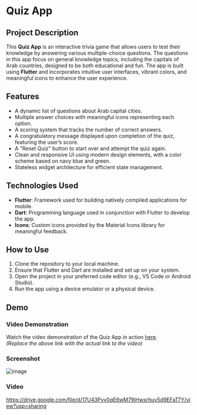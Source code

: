# Quiz App

## Project Description

This **Quiz App** is an interactive trivia game that allows users to test their knowledge by answering various multiple-choice questions. The questions in this app focus on general knowledge topics, including the capitals of Arab countries, designed to be both educational and fun. The app is built using **Flutter** and incorporates intuitive user interfaces, vibrant colors, and meaningful icons to enhance the user experience.

## Features

- A dynamic list of questions about Arab capital cities.
- Multiple answer choices with meaningful icons representing each option.
- A scoring system that tracks the number of correct answers.
- A congratulatory message displayed upon completion of the quiz, featuring the user’s score.
- A "Reset Quiz" button to start over and attempt the quiz again.
- Clean and responsive UI using modern design elements, with a color scheme based on navy blue and green.
- Stateless widget architecture for efficient state management.

## Technologies Used

- **Flutter**: Framework used for building natively compiled applications for mobile.
- **Dart**: Programming language used in conjunction with Flutter to develop the app.
- **Icons**: Custom icons provided by the Material Icons library for meaningful feedback.
  
## How to Use

1. Clone the repository to your local machine.
2. Ensure that Flutter and Dart are installed and set up on your system.
3. Open the project in your preferred code editor (e.g., VS Code or Android Studio).
4. Run the app using a device emulator or a physical device.
## Demo

### Video Demonstration

Watch the video demonstration of the Quiz App in action [here](https://www.example.com).  
*(Replace the above link with the actual link to the video)*

### Screenshot
![image](https://github.com/user-attachments/assets/7472d7f5-4fd2-4457-8bac-d9397b504f13)

### Video
https://drive.google.com/file/d/17U43Pvv0qE6wM79iHwsrhuv5d9EFaT7Y/view?usp=sharing
